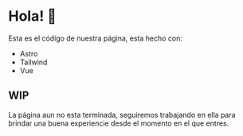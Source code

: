 # Hola! 👋

Esta es el código de nuestra página, esta hecho con:

- Astro
- Tailwind
- Vue

## WIP

La página aun no esta terminada, seguiremos trabajando en ella para brindar una buena experiencie desde el momento en el que entres.


